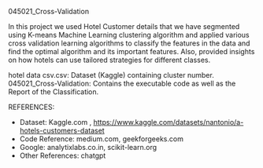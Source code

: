 045021_Cross-Validation

In this project we used Hotel Customer details that we have segmented using K-means Machine Learning clustering algorithm and applied various cross validation learning algorithms to classify the features in the data and find the optimal algorithm and its important features. Also, provided insights on how hotels can use tailored strategies for different classes.

hotel data csv.csv: Dataset (Kaggle) containing cluster number.
045021_Cross-Validation: Contains the executable code as well as the Report of the Classification.

REFERENCES:


- Dataset: Kaggle.com , https://www.kaggle.com/datasets/nantonio/a-hotels-customers-dataset 
- Code Reference: medium.com, geekforgeeks.com
- Google: analytixlabs.co.in, scikit-learn.org
- Other References: chatgpt

